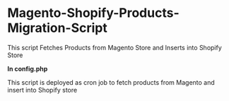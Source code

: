 # Magento-Shopify-Products-Migration-Script
This script Fetches Products from Magento Store and Inserts into Shopify Store

   **In config.php**
   
This script is deployed as cron job to fetch products from Magento and insert into Shopify store

